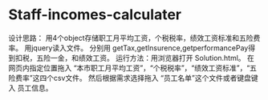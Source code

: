 # Staff-incomes-calculater
设计思路： 用4个object存储职工月平均工资，个税税率，绩效工资标准和五险费率。 用jquery读入文件。 分别用 getTax,getInsurence,getperformancePay得到扣税，五险一金，和绩效工资。
运行方法：用浏览器打开 Solution.html。 在网页内指定位置拖入 “本市职工月平均工资”，“个税税率”，“绩效工资标准”，“五险费率”这四个csv文件。 然后根据需求选择拖入 “员工名单”这个文件或者键盘键入 员工信息。
